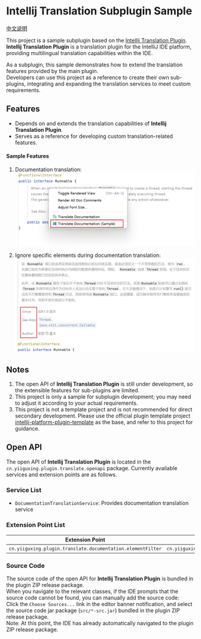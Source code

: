 # Intellij Translation Subplugin Sample

[中文说明](/README_CN.md)

This project is a sample subplugin based on the [Intellij Translation Plugin](https://github.com/YiiGuxing/TranslationPlugin).  
**Intellij Translation Plugin** is a translation plugin for the IntelliJ IDE platform, providing multilingual translation capabilities within the IDE.

As a subplugin, this sample demonstrates how to extend the translation features provided by the main plugin.  
Developers can use this project as a reference to create their own sub-plugins, integrating and expanding the translation services to meet custom requirements.

## Features

- Depends on and extends the translation capabilities of **Intellij Translation Plugin**.
- Serves as a reference for developing custom translation-related features.

#### Sample Features

1. Documentation translation:  
   ![Documentation Translation](images/screenshot_1.png)

2. Ignore specific elements during documentation translation:  
   ![Documentation Element Filter](images/screenshot_2.png)

## Notes

1. The open API of **Intellij Translation Plugin** is still under development, so the extensible features for sub-plugins are limited.
2. This project is only a sample for subplugin development; you may need to adjust it according to your actual requirements.
3. This project is not a template project and is not recommended for direct secondary development. Please use the official plugin template project [intellij-platform-plugin-template](https://github.com/JetBrains/intellij-platform-plugin-template) as the base, and refer to this project for guidance.

## Open API

The open API of **Intellij Translation Plugin** is located in the `cn.yiiguxing.plugin.translate.openapi` package. Currently available services and extension points are as follows.

### Service List

- `DocumentationTranslationService`: Provides documentation translation service

### Extension Point List

| Extension Point                                             | Implementation                                                                   |
|-------------------------------------------------------------|----------------------------------------------------------------------------------|
| `cn.yiiguxing.plugin.translate.documentation.elementFilter` | `cn.yiiguxing.plugin.translate.openapi.documentation.DocumentationElementFilter` |

### Source Code

The source code of the open API for **Intellij Translation Plugin** is bundled in the plugin ZIP release package.  
When you navigate to the relevant classes, if the IDE prompts that the source code cannot be found, you can manually add the source code:  
Click the `Choose Sources...` link in the editor banner notification, and select the source code jar package (`src/*-src.jar`) bundled in the plugin ZIP release package.  
Note: At this point, the IDE has already automatically navigated to the plugin ZIP release package.
